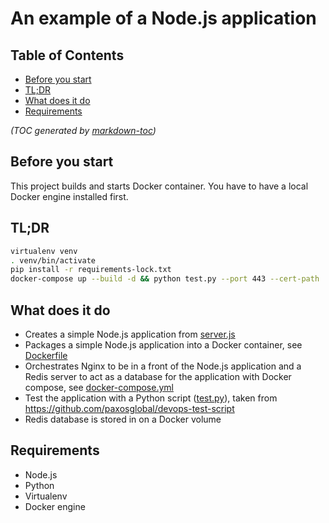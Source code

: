 An example of a Node.js application
===================================

## Table of Contents

- [Before you start](#before-you-start)
- [TL;DR](#tldr)
- [What does it do](#what-does-it-do)
- [Requirements](#requirements)

_(TOC generated by [markdown-toc](https://github.com/jonschlinkert/markdown-toc))_

Before you start
----------------

This project builds and starts Docker container. You have to have a local Docker engine installed first.

TL;DR
-----

```bash
virtualenv venv
. venv/bin/activate
pip install -r requirements-lock.txt
docker-compose up --build -d && python test.py --port 443 --cert-path ./nginx/localhost.crt
```

What does it do
---------------

* Creates a simple Node.js application from [server.js]
* Packages a simple Node.js application into a Docker container, see [Dockerfile]
* Orchestrates Nginx to be in a front of the Node.js application and a Redis server to act as a database for
the application with Docker compose, see [docker-compose.yml]
* Test the application with a Python script ([test.py]), taken from https://github.com/paxosglobal/devops-test-script
* Redis database is stored in on a Docker volume

Requirements
------------

* Node.js
* Python
* Virtualenv
* Docker engine

[Dockerfile]: ./Dockerfile
[docker-compose.yml]: ./docker-compose.yml
[server.js]: ./server.js
[test.py]: ./test.py